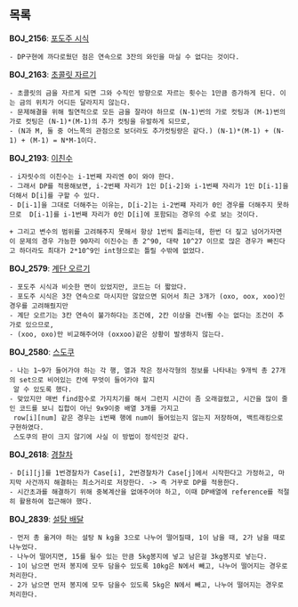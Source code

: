 목록
-----

**BOJ_2156**: [포도주 시식](https://www.acmicpc.net/problem/2156)
```
- DP구현에 까다로웠던 점은 연속으로 3잔의 와인을 마실 수 없다는 것이다.
```

**BOJ_2163**: [초콜릿 자르기](https://www.acmicpc.net/problem/2163)
```
- 초콜릿의 금을 자르게 되면 그와 수직인 방향으로 자르는 횟수는 1만큼 증가하게 된다. 이는 금의 위치가 어디든 달라지지 않는다.
- 문제해결을 위해 필연적으로 모든 금을 잘라야 하므로 (N-1)번의 가로 컷팅과 (M-1)번의 가로 컷팅은 (N-1)*(M-1)의 추가 컷팅을 유발하게 되므로,
- (N과 M, 둘 중 어느쪽의 관점으로 보더라도 추가컷팅량은 같다.) (N-1)*(M-1) + (N-1) + (M-1) = N*M-1이다.
```

**BOJ_2193**: [이친수](https://www.acmicpc.net/problem/2193)
```
- i자릿수의 이친수는 i-1번째 자리엔 0이 와야 한다.
- 그래서 DP를 적용해보면, i-2번째 자리가 1인 D[i-2]와 i-1번째 자리가 1인 D[i-1]을 더해서 D[i]를 구할 수 있다.
- D[i-1]을 그대로 더해주는 이유는, D[i-2]는 i-2번쨰 자리가 0인 경우를 더해주지 못하므로  D[i-1]를 i-1번째 자리가 0인 D[i]에 포함되는 경우의 수로 보는 것이다.

+ 그리고 변수의 범위를 고려해주지 못해서 항상 1번씩 틀리는데, 한번 더 짚고 넘어가자면 이 문제의 경우 가능한 90자리 이진수는 총 2^90, 대략 10^27 이므로 많은 경우가 빠진다고 하더라도 최대가 2*10^9인 int형으로는 틀릴 수밖에 없었다. 
```

**BOJ_2579**: [계단 오르기](https://www.acmicpc.net/problem/2579)
```
- 포도주 시식과 비슷한 면이 있었지만, 코드는 더 짧았다.
- 포도주 시식은 3잔 연속으로 마시지만 않았으면 되어서 최근 3개가 (oxo, oox, xoo)인 경우를 고려해줬지만
- 계단 오르기는 3칸 연속이 불가하다는 조건에, 2칸 이상을 건너뛸 수는 없다는 조건이 추가로 있으므로,
- (xoo, oxo)만 비교해주어야 (oxxoo)같은 상황이 발생하지 않는다.
```

**BOJ_2580**: [스도쿠](https://www.acmicpc.net/problem/2580)
```
- 나는 1~9가 들어가야 하는 각 행, 열과 작은 정사각형의 정보를 나타내는 9개씩 총 27개의 set으로 비어있는 칸에 무엇이 들어가야 할지
 알 수 있도록 했다.
- 맞았지만 매번 find함수로 가지치기를 해서 그런지 시간이 좀 오래걸렸고, 시간을 많이 줄인 코드를 보니 집합이 아닌 9x9이중 배열 3개를 가지고
 row[i][num] 같은 경우는 i번째 행에 num이 들어있는지 않는지 저장하여, 백트래킹으로 구현하였다.
 스도쿠의 판이 크지 않기에 사실 이 방법이 정석인것 같다.
```

**BOJ_2618**: [경찰차](https://www.acmicpc.net/problem/2618)
```
- D[i][j]를 1번경찰차가 Case[i], 2번경찰차가 Case[j]에서 시작한다고 가정하고, 마지막 사건까지 해결하는 최소거리로 저장한다. -> 즉 거꾸로 DP를 적용한다.
- 시간초과를 해결하기 위해 중복계산을 없애주어야 하고, 이때 DP배열에 reference를 적절히 활용하여 접근해야 했다.
```

**BOJ_2839**: [설탕 배달](https://www.acmicpc.net/problem/2839)
```
- 먼저 총 옮겨야 하는 설탕 N kg을 3으로 나누어 떨어질때, 1이 남을 때, 2가 남을 때로 나누었다.
- 나누어 떨어지면, 15를 될수 있는 만큼 5kg봉지에 넣고 남은걸 3kg봉지로 넣는다.
- 1이 남으면 먼저 봉지에 모두 담을수 있도록 10kg은 N에서 빼고, 나누어 떨어지는 경우로 처리한다.
- 2가 남으면 먼저 봉지에 모두 담을수 있도록 5kg은 N에서 빼고, 나누어 떨어지는 경우로 처리한다.
```


